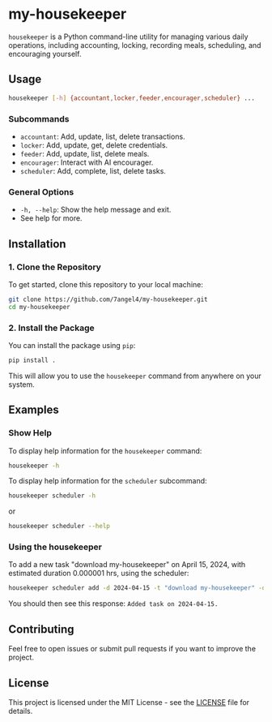 
# my-housekeeper

`housekeeper` is a Python command-line utility for managing various daily operations, including accounting, locking, recording meals, scheduling, and encouraging yourself.

## Usage

```bash
housekeeper [-h] {accountant,locker,feeder,encourager,scheduler} ...
```

### Subcommands

- `accountant`: Add, update, list, delete transactions.
- `locker`: Add, update, get, delete credentials.
- `feeder`: Add, update, list, delete meals.
- `encourager`: Interact with AI encourager.
- `scheduler`: Add, complete, list, delete tasks.

### General Options

- `-h, --help`: Show the help message and exit.
- See help for more.

## Installation

### 1. Clone the Repository

To get started, clone this repository to your local machine:

```bash
git clone https://github.com/7angel4/my-housekeeper.git
cd my-housekeeper
```

### 2. Install the Package

You can install the package using `pip`:

```bash
pip install .
```

This will allow you to use the `housekeeper` command from anywhere on your system.

## Examples

### Show Help

To display help information for the `housekeeper` command:

```bash
housekeeper -h
```

To display help information for the `scheduler` subcommand:
```bash
housekeeper scheduler -h
```
or
```bash
housekeeper scheduler --help
```

### Using the housekeeper

To add a new task "download my-housekeeper" on April 15, 2024, with estimated duration 0.000001 hrs, using the scheduler:
```bash
housekeeper scheduler add -d 2024-04-15 -t "download my-housekeeper" -du 0.000001
```
You should then see this response: `Added task on 2024-04-15.`

## Contributing

Feel free to open issues or submit pull requests if you want to improve the project.

## License

This project is licensed under the MIT License - see the [LICENSE](LICENSE) file for details.
